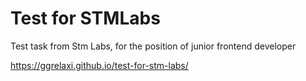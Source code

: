 # Test for STMLabs
Test task from Stm Labs, for the position of junior frontend developer

https://ggrelaxi.github.io/test-for-stm-labs/
